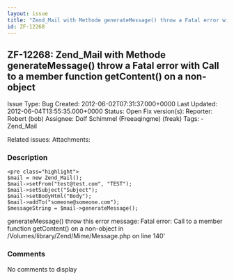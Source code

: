 ```yaml
---
layout: issue
title: "Zend_Mail with Methode generateMessage() throw a Fatal error with Call to a member function getContent() on a non-object"
id: ZF-12268
---
```


ZF-12268: Zend\_Mail with Methode generateMessage() throw a Fatal error with Call to a member function getContent() on a non-object
-----------------------------------------------------------------------------------------------------------------------------------

 Issue Type: Bug Created: 2012-06-02T07:31:37.000+0000 Last Updated: 2012-06-04T13:55:35.000+0000 Status: Open Fix version(s): 
 Reporter:  Robert (bob)  Assignee:  Dolf Schimmel (Freeaqingme) (freak)  Tags: - Zend\_Mail
 
 Related issues: 
 Attachments: 
### Description

 
    <pre class="highlight">
    $mail = new Zend_Mail();
    $mail->setFrom("test@test.com", "TEST");
    $mail->setSubject("Subject");
    $mail->setBodyHtml("Body");
    $mail->addTo("someone@someone.com");
    $messageString = $mail->generateMessage();


generateMessage() throw this error message: Fatal error: Call to a member function getContent() on a non-object in /Volumes/library/Zend/Mime/Message.php on line 140'

 

 

### Comments

No comments to display